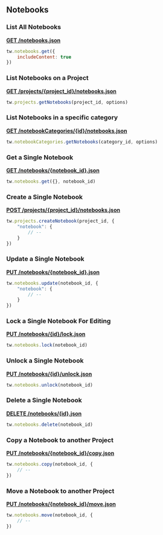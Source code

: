 ## Notebooks

### List All Notebooks

[**GET /notebooks.json**](https://developer.teamwork.com/notebooks#list_all_notebook)

```js
tw.notebooks.get({
	includeContent: true
})
```

### List Notebooks on a Project

[**GET /projects/{project_id}/notebooks.json**](https://developer.teamwork.com/notebooks#list_notebooks_on)

```js
tw.projects.getNotebooks(project_id, options)
```

### List Notebooks in a specific category

[**GET /notebookCategories/{id}/notebooks.json**](https://developer.teamwork.com/notebooks#list_notebooks_in)

```js
tw.notebookCategories.getNotebooks(category_id, options) 
```

### Get a Single Notebook

[**GET /notebooks/{notebook_id}.json**](https://developer.teamwork.com/notebooks#get_a_single_note)

```js
tw.notebooks.get({}, notebook_id)
```

### Create a Single Notebook

[**POST /projects/{project_id}/notebooks.json**](https://developer.teamwork.com/notebooks#create_a_single_n)

```js
tw.projects.createNotebook(project_id, {
	"notebook": {
		// --
	}
})
```

### Update a Single Notebook

[**PUT /notebooks/{notebook_id}.json**](https://developer.teamwork.com/notebooks#update_a_single_n)

```js
tw.notebooks.update(notebook_id, {
	"notebook": {
		// --
	}
})
```

### Lock a Single Notebook For Editing

[**PUT /notebooks/{id}/lock.json**](https://developer.teamwork.com/notebooks#lock_a_single_not)

```js
tw.notebooks.lock(notebook_id)
```

### Unlock a Single Notebook

[**PUT /notebooks/{id}/unlock.json**](https://developer.teamwork.com/notebooks#unlock_a_single_n)

```js
tw.notebooks.unlock(notebook_id)
```

### Delete a Single Notebook

[**DELETE /notebooks/{id}.json**](https://developer.teamwork.com/notebooks#delete_a_single_n)

```js
tw.notebooks.delete(notebook_id)
```

### Copy a Notebook to another Project

[**PUT /notebooks/{notebook_id}/copy.json**](https://developer.teamwork.com/notebooks#copy_a_notebook_t)

```js
tw.notebooks.copy(notebook_id, {
	// --
})
```

### Move a Notebook to another Project

[**PUT /notebooks/{notebook_id}/move.json**](https://developer.teamwork.com/notebooks#move_a_notebook_t)

```js
tw.notebooks.move(notebook_id, {
	// --
})
```
